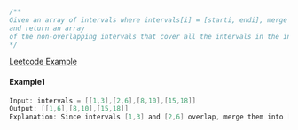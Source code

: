 ```javascript
/**
Given an array of intervals where intervals[i] = [starti, endi], merge all overlapping intervals, 
and return an array 
of the non-overlapping intervals that cover all the intervals in the input.
*/

```

[Leetcode Example](https://leetcode.com/problems/merge-intervals/)


#### Example1
```java
Input: intervals = [[1,3],[2,6],[8,10],[15,18]]
Output: [[1,6],[8,10],[15,18]]
Explanation: Since intervals [1,3] and [2,6] overlap, merge them into [1,6].
```
